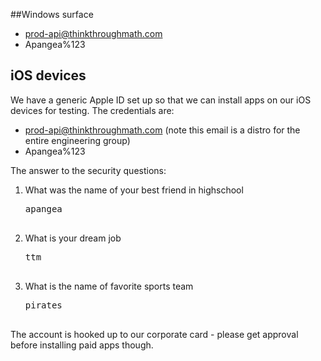 ##Windows surface

* prod-api@thinkthroughmath.com
* Apangea%123

## iOS devices
We have a generic Apple ID set up so that we can install apps on our iOS devices for testing. The credentials are:

* prod-api@thinkthroughmath.com (note this email is a distro for the entire engineering group)
* Apangea%123

The answer to the security questions:

1. What was the name of your best friend in highschool
   <pre>apangea</ttm>

2. What is your dream job
   <pre>ttm</ttm>

3. What is the name of favorite sports team
   <pre>pirates</ttm>

The account is hooked up to our corporate card - please get approval before installing paid apps though.
